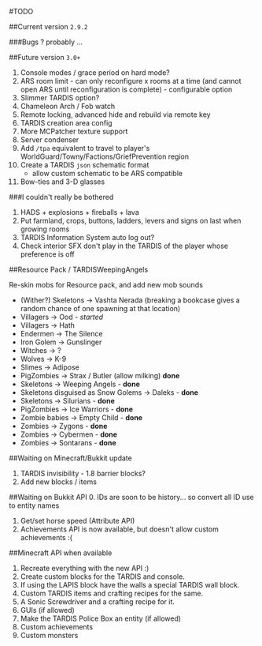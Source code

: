 #TODO

##Current version `2.9.2`

###Bugs
? probably ...

##Future version `3.0+`
1. Console modes / grace period on hard mode?
2. ARS room limit - can only reconfigure x rooms at a time (and cannot open ARS until reconfiguration is complete) - configurable option
3. Slimmer TARDIS option?
4. Chameleon Arch / Fob watch
5. Remote locking, advanced hide and rebuild via remote key
6. TARDIS creation area config
7. More MCPatcher texture support
8. Server condenser
9. Add `/tpa` equivalent to travel to player's WorldGuard/Towny/Factions/GriefPrevention region
10. Create a TARDIS `json` schematic format
    * allow custom schematic to be ARS compatible
11. Bow-ties and 3-D glasses

###I couldn't really be bothered
1. HADS + explosions + fireballs + lava
2. Put farmland, crops, buttons, ladders, levers and signs on last when growing rooms
3. TARDIS Information System auto log out?
4. Check interior SFX don't play in the TARDIS of the player whose preference is off

##Resource Pack / TARDISWeepingAngels

Re-skin mobs for Resource pack, and add new mob sounds

* (Wither?) Skeletons -> Vashta Nerada (breaking a bookcase gives a random chance of one spawning at that location)
* Villagers -> Ood - _started_
* Villagers -> Hath
* Endermen -> The Silence
* Iron Golem -> Gunslinger
* Witches -> ?
* Wolves -> K-9
* Slimes -> Adipose
* PigZombies -> Strax / Butler (allow milking) __done__
* Skeletons -> Weeping Angels - __done__
* Skeletons disguised as Snow Golems -> Daleks - __done__
* Skeletons -> Silurians - __done__
* PigZombies -> Ice Warriors - __done__
* Zombie babies -> Empty Child - __done__
* Zombies -> Zygons - __done__
* Zombies -> Cybermen - __done__
* Zombies -> Sontarans - __done__

##Waiting on Minecraft/Bukkit update

1. TARDIS invisibility - 1.8 barrier blocks?
2. Add new blocks / items

##Waiting on Bukkit API
0. IDs are soon to be history... so convert all ID use to entity names
1. Get/set horse speed (Attribute API)
2. Achievements API is now available, but doesn't allow custom achievements :(

##Minecraft API when available
1. Recreate everything with the new API :)
2. Create custom blocks for the TARDIS and console.
3. If using the LAPIS block have the walls a special TARDIS wall block.
4. Custom TARDIS items and crafting recipes for the same.
5. A Sonic Screwdriver and a crafting recipe for it.
6. GUIs (if allowed)
7. Make the TARDIS Police Box an entity (if allowed)
8. Custom achievements
9. Custom monsters
